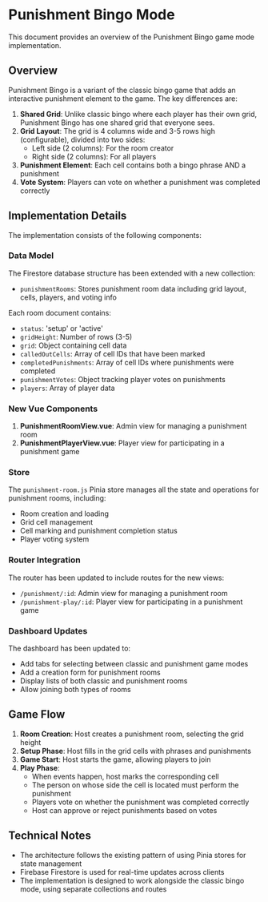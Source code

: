 # Punishment Bingo Mode

This document provides an overview of the Punishment Bingo game mode implementation.

## Overview

Punishment Bingo is a variant of the classic bingo game that adds an interactive punishment element to the game. The key differences are:

1. **Shared Grid**: Unlike classic bingo where each player has their own grid, Punishment Bingo has one shared grid that everyone sees.
2. **Grid Layout**: The grid is 4 columns wide and 3-5 rows high (configurable), divided into two sides:
   - Left side (2 columns): For the room creator
   - Right side (2 columns): For all players
3. **Punishment Element**: Each cell contains both a bingo phrase AND a punishment
4. **Vote System**: Players can vote on whether a punishment was completed correctly

## Implementation Details

The implementation consists of the following components:

### Data Model

The Firestore database structure has been extended with a new collection:

- `punishmentRooms`: Stores punishment room data including grid layout, cells, players, and voting info

Each room document contains:
- `status`: 'setup' or 'active'
- `gridHeight`: Number of rows (3-5)
- `grid`: Object containing cell data
- `calledOutCells`: Array of cell IDs that have been marked
- `completedPunishments`: Array of cell IDs where punishments were completed
- `punishmentVotes`: Object tracking player votes on punishments
- `players`: Array of player data

### New Vue Components

1. **PunishmentRoomView.vue**: Admin view for managing a punishment room
2. **PunishmentPlayerView.vue**: Player view for participating in a punishment game

### Store

The `punishment-room.js` Pinia store manages all the state and operations for punishment rooms, including:
- Room creation and loading
- Grid cell management
- Cell marking and punishment completion status
- Player voting system

### Router Integration

The router has been updated to include routes for the new views:
- `/punishment/:id`: Admin view for managing a punishment room
- `/punishment-play/:id`: Player view for participating in a punishment game

### Dashboard Updates

The dashboard has been updated to:
- Add tabs for selecting between classic and punishment game modes
- Add a creation form for punishment rooms
- Display lists of both classic and punishment rooms
- Allow joining both types of rooms

## Game Flow

1. **Room Creation**: Host creates a punishment room, selecting the grid height
2. **Setup Phase**: Host fills in the grid cells with phrases and punishments
3. **Game Start**: Host starts the game, allowing players to join
4. **Play Phase**:
   - When events happen, host marks the corresponding cell
   - The person on whose side the cell is located must perform the punishment
   - Players vote on whether the punishment was completed correctly
   - Host can approve or reject punishments based on votes

## Technical Notes

- The architecture follows the existing pattern of using Pinia stores for state management
- Firebase Firestore is used for real-time updates across clients
- The implementation is designed to work alongside the classic bingo mode, using separate collections and routes
